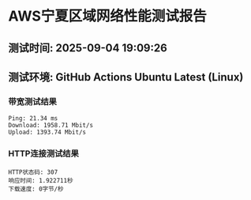 # AWS宁夏区域网络性能测试报告
## 测试时间: 2025-09-04 19:09:26
## 测试环境: GitHub Actions Ubuntu Latest (Linux)

### 带宽测试结果
```
Ping: 21.34 ms
Download: 1958.71 Mbit/s
Upload: 1393.74 Mbit/s
```

### HTTP连接测试结果
```
HTTP状态码: 307
响应时间: 1.922711秒
下载速度: 0字节/秒
```

